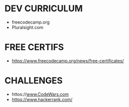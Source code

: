 # DEV CURRICULUM
* freecodecamp.org
* Pluralsight.com

# FREE CERTIFS
* https://www.freecodecamp.org/news/free-certificates/

# CHALLENGES
* httos://www.CodeWars.com
* https://www.hackerrank.com/



